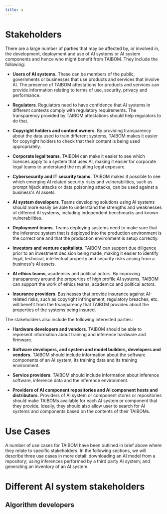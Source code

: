 ```yaml
---
title: a
---
```

# Stakeholders

There are a large number of parties that may be affected by, or involved in, the development, deployment and use of AI systems or AI system components and hence who might benefit from TAIBOM. They include the following:

* **Users of AI systems.** These can be members of the public, governments or businesses that use products and services that involve AI. The presence of TAIBOM attestations for products and services can provide information relating to terms of use, security, privacy and performance.

* **Regulators**. Regulators need to have confidence that AI systems in different contexts comply with regulatory requirements. The transparency provided by TAIBOM attestations should help regulators to do that.

* **Copyright holders and content owners**. By providing transparency about the data used to train different systems, TAIBOM makes it easier for copyright holders to check that their content is being used appropriately.

* **Corporate legal teams**. TAIBOM can make it easier to see which licences apply to a system that uses AI, making it easier for corporate legal teams to understand the resulting legal exposure.

* **Cybersecurity and IT security teams.** TAIBOM makes it possible to see which emerging AI related security risks and vulnerabilities, such as prompt hijack attacks or data poisoning attacks, can be used against a business's AI assets.

* **AI system developers**. Teams developing solutions using AI systems should more easily be able to understand the strengths and weaknesses of different AI systems, including independent benchmarks and known vulnerabilities.

* **Deployment teams**. Teams deploying systems need to make sure that the inference system that is deployed into the production environment is the correct one and that the production environment is setup correctly.

* **Investors and venture capitalists**. TAIBOM can support due diligence prior to an investment decision being made, making it easier to identify legal, technical, intellectual property and security risks arising from a business's AI assets.

* **AI ethics teams**, academics and political actors. By improving transparency around the properties of high profile AI systems, TAIBOM can support the work of ethics teams, academics and political actors.

* **Insurance providers**. Businesses that provide insurance against AI-related risks, such as copyright infringement, regulatory breaches, etc. will benefit from the trsanparency that TAIBOM provides about the properties of the systems being insured.

The stakeholders also include the following interested parties:

* **Hardware developers and vendors**. TAIBOM should be able to represent information about training and inference hardware and firmware.

* **Software developers, and system and model builders, developers and vendors.** TAIBOM should include information about the software components of an AI system, its training data and its training environment.

* **Service providers**. TAIBOM should include information about inference software, inference data and the inference environment.

* **Providers of AI component repositories and AI component hosts and distributors.** Providers of AI system or component stores or repositories should make TAIBOMs available for each AI system or component that they provide. Ideally, they should also allow user to search for AI systems and components based on the contents of their TAIBOMs.


# Use Cases

A number of use cases for TAIBOM have been outlined in brief above where they relate to specific stakeholders. In the following sections, we will describe three use cases in more detail: downloading an AI model from a repository; using inferences performed by a third party AI system; and generating an inventory of an AI system.






# Different AI system stakeholders



## Algorithm developers



#
